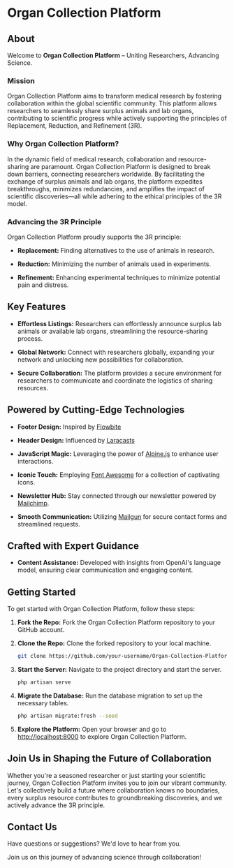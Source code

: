 # Organ Collection Platform

## About

Welcome to **Organ Collection Platform** – Uniting Researchers, Advancing Science.

### Mission

Organ Collection Platform aims to transform medical research by fostering collaboration within the global scientific community. This platform allows researchers to seamlessly share surplus animals and lab organs, contributing to scientific progress while actively supporting the principles of Replacement, Reduction, and Refinement (3R).

### Why Organ Collection Platform?

In the dynamic field of medical research, collaboration and resource-sharing are paramount. Organ Collection Platform is designed to break down barriers, connecting researchers worldwide. By facilitating the exchange of surplus animals and lab organs, the platform expedites breakthroughs, minimizes redundancies, and amplifies the impact of scientific discoveries—all while adhering to the ethical principles of the 3R model.

### Advancing the 3R Principle

Organ Collection Platform proudly supports the 3R principle:

- **Replacement:** Finding alternatives to the use of animals in research.
  
- **Reduction:** Minimizing the number of animals used in experiments.

- **Refinement:** Enhancing experimental techniques to minimize potential pain and distress.

## Key Features

- **Effortless Listings:** Researchers can effortlessly announce surplus lab animals or available lab organs, streamlining the resource-sharing process.
  
- **Global Network:** Connect with researchers globally, expanding your network and unlocking new possibilities for collaboration.

- **Secure Collaboration:** The platform provides a secure environment for researchers to communicate and coordinate the logistics of sharing resources.

## Powered by Cutting-Edge Technologies

- **Footer Design:** Inspired by [Flowbite](https://flowbite.com/blocks/application/dashboard-footer/)
  
- **Header Design:** Influenced by [Laracasts](https://github.com/laracasts/Laravel-From-Scratch-HTML-CSS)
  
- **JavaScript Magic:** Leveraging the power of [Alpine.js](https://alpinejs.dev/) to enhance user interactions.
  
- **Iconic Touch:** Employing [Font Awesome](https://fontawesome.com/) for a collection of captivating icons.
  
- **Newsletter Hub:** Stay connected through our newsletter powered by [Mailchimp](https://mailchimp.com/).
  
- **Smooth Communication:** Utilizing [Mailgun](https://www.mailgun.com/) for secure contact forms and streamlined requests.

## Crafted with Expert Guidance

- **Content Assistance:** Developed with insights from OpenAI's language model, ensuring clear communication and engaging content.

## Getting Started

To get started with Organ Collection Platform, follow these steps:

1. **Fork the Repo:** Fork the Organ Collection Platform repository to your GitHub account.

2. **Clone the Repo:** Clone the forked repository to your local machine.

    ```bash
    git clone https://github.com/your-username/Organ-Collection-Platform.git
    ```

3. **Start the Server:** Navigate to the project directory and start the server.

    ```bash
    php artisan serve
    ```

4. **Migrate the Database:** Run the database migration to set up the necessary tables.

    ```bash
    php artisan migrate:fresh --seed
    ```

5. **Explore the Platform:** Open your browser and go to [http://localhost:8000](http://localhost:8000) to explore Organ Collection Platform.

## Join Us in Shaping the Future of Collaboration

Whether you're a seasoned researcher or just starting your scientific journey, Organ Collection Platform invites you to join our vibrant community. Let's collectively build a future where collaboration knows no boundaries, every surplus resource contributes to groundbreaking discoveries, and we actively advance the 3R principle.

## Contact Us

Have questions or suggestions? We'd love to hear from you.

Join us on this journey of advancing science through collaboration!